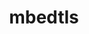 ---
title: "mbedtls"
layout: cache
categories: [package, v0.18]
meta: {"versions": ["2.28.0"], "compilers": ["gcc@7.5.0"]}
spec_files: 
 - spec-0.json
spec_names:
 - 'mbedtls@2.28.0%gcc@7.5.0+pic build_type=Release libs=static arch=linux-ubuntu18.04-x86_64'
---